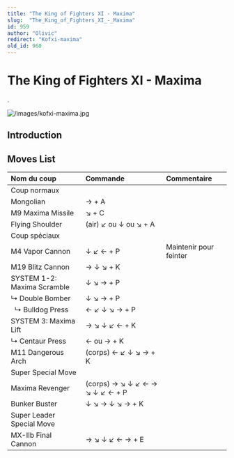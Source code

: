 ```yaml
---
title: "The King of Fighters XI - Maxima"
slug:  "The_King_of_Fighters_XI_-_Maxima"
id: 959
author: "Olivic"
redirect: "Kofxi-maxima"
old_id: 960
---
```


# The King of Fighters XI - Maxima

.

![](/images/kofxi-maxima.jpg "/images/kofxi-maxima.jpg")

## Introduction

## Moves List

| Nom du coup                 | Commande                        | Commentaire            |
|:----------------------------|:--------------------------------|:-----------------------|
| Coup normaux                |                                 |                        |
| Mongolian                   | → + A                           |                        |
| M9 Maxima Missile           | ↘ + C                           |                        |
| Flying Shoulder             | (air) ↙ ou ↓ ou ↘ + A           |                        |
| Coup spéciaux               |                                 |                        |
| M4 Vapor Cannon             | ↓ ↙ ← + P                       | Maintenir pour feinter |
| M19 Blitz Cannon            | → ↓ ↘ + K                       |                        |
| SYSTEM 1-2: Maxima Scramble | ↓ ↘ → + P                       |                        |
| ↳ Double Bomber             | ↓ ↘ → + P                       |                        |
|   ↳ Bulldog Press           | ← ↙ ↓ ↘ → + P                   |                        |
| SYSTEM 3: Maxima Lift       | → ↘ ↓ ↙ ← + K                   |                        |
| ↳ Centaur Press             | ← ou → + K                      |                        |
| M11 Dangerous Arch          | (corps) ← ↙ ↓ ↘ → + K           |                        |
| Super Special Move          |                                 |                        |
| Maxima Revenger             | (corps) → ↘ ↓ ↙ ← → ↘ ↓ ↙ ← + P |                        |
| Bunker Buster               | ↓ ↘ → ↓ ↘ → + K                 |                        |
| Super Leader Special Move   |                                 |                        |
| MX-IIb Final Cannon         | → ↘ ↓ ↙ ← → + E                 |                        |
